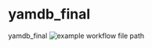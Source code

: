 # yamdb_final
yamdb_final
![example workflow file path](https://github.com/actions/yamdb_final/workflows/.github/workflows/yamdb.yml/badge.svg)
